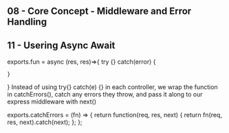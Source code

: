 ## 08 - Core Concept - Middleware and Error Handling

## 11 - Usering Async Await
exports.fun = async (res, res)=>{
    try
    {}
    catch(error)
    {

    }   
}
Instead of using try{} catch(e) {} in each controller, we wrap the function in
catchErrors(), catch any errors they throw, and pass it along to our express middleware with next()

exports.catchErrors = (fn) => {
  return function(req, res, next) {
    return fn(req, res, next).catch(next);
  };
};